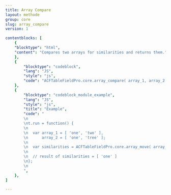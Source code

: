 ```yaml
---
title: Array Compare
layout: methode
group: core
slug: array_compare
version: 1

contentblocks: [
	{
	"blocktype": "html",
	"content": "Compares two arrays for similarities and returns them."
	},
	{
		"blocktype": "codeblock",
		"lang": "JS",
		"style": "js",
		"code": "ACFTableFieldPro.core.array_compare( array_1, array_2 );",
	},
	{
		"blocktype": "codeblock_module_example",
		"lang": "JS",
		"style": "js",
		"title": "Example",
		"code": "
		\n
		\nt.run = function() {
		\n
		\n	var array_1 = [ 'one', 'two' ],
		\n	 	array_2 = [ 'one', 'tree' ];
		\n
		\n	var similarities = ACFTableFieldPro.core.array_move( array_1, array_2 );
		\n
		\n	// result of similarities = [ 'one' ]
		\n};
		\n
		",
	},
]

---
```

